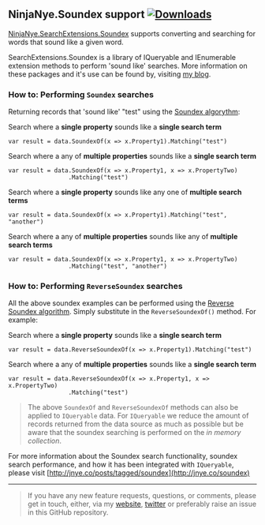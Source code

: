 ## NinjaNye.Soundex support [![Downloads](https://img.shields.io/nuget/dt/ninjanye.searchextensions.soundex.svg)](https://www.nuget.org/packages/ninjanye.searchextensions.soundex/)

[NinjaNye.SearchExtensions.Soundex](https://www.nuget.org/packages/NinjaNye.SearchExtensions.Soundex/) supports converting and searching for words that sound like a given word.

SearchExtensions.Soundex is a library of IQueryable and IEnumerable extension methods to perform 'sound like' searches. 
More information on these packages and it's use can be found by, visiting [my blog](http://jnye.co/posts/tagged/soundex).

### How to: Performing `Soundex` searches

Returning records that 'sound like' "test" using the [Soundex algorythm](http://en.wikipedia.org/wiki/Soundex):

Search where a **single property** sounds like a **single search term**

    var result = data.SoundexOf(x => x.Property1).Matching("test")

Search where a any of **multiple properties** sounds like a **single search term**

    var result = data.SoundexOf(x => x.Property1, x => x.PropertyTwo)
                     .Matching("test")

Search where a **single property** sounds like any one of **multiple search terms**

    var result = data.SoundexOf(x => x.Property1).Matching("test", "another")

Search where a any of **multiple properties** sounds like any of **multiple search terms**

    var result = data.SoundexOf(x => x.Property1, x => x.PropertyTwo)
                     .Matching("test", "another")

### How to: Performing `ReverseSoundex` searches

All the above soundex examples can be performed using the [Reverse Soundex algorithm](http://en.wikipedia.org/wiki/Soundex).
Simply substitute in the `ReverseSoundexOf()` method. For example:

Search where a **single property** sounds like a **single search term**

    var result = data.ReverseSoundexOf(x => x.Property1).Matching("test")

Search where a any of **multiple properties** sounds like a **single search term**

    var result = data.ReverseSoundexOf(x => x.Property1, x => x.PropertyTwo)
                     .Matching("test")

> The above `SoundexOf` and `ReverseSoundexOf` methods can also be applied to `IQueryable` data.  For `IQueryable` we reduce the amount of records returned from the data source as much as possible but be aware that the soundex searching is performed on the _in memory collection_.

For more information about the Soundex search functionality, soundex search performance, and how it has been integrated with `IQueryable`, please visit [http://jnye.co/posts/tagged/soundex](http://jnye.co/soundex)

---

> If you have any new feature requests, questions, or comments, please get in touch, either, via my [website](http://jnye.co), [twitter](https://twitter.com/ninjanye) or preferably raise an issue in this GitHub repository.
